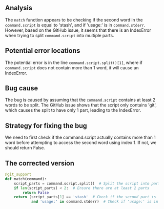 ## Analysis
The `match` function appears to be checking if the second word in the `command.script` is equal to 'stash', and if 'usage:' is in `command.stderr`. However, based on the GitHub issue, it seems that there is an IndexError when trying to split `command.script` into multiple parts.

## Potential error locations
The potential error is in the line `command.script.split()[1]`, where if `command.script` does not contain more than 1 word, it will cause an IndexError.

## Bug cause
The bug is caused by assuming that the `command.script` contains at least 2 words to be split. The GitHub issue shows that the script only contains 'git', which causes the split to have only 1 part, leading to the IndexError.

## Strategy for fixing the bug
We need to first check if the command.script actually contains more than 1 word before attempting to access the second word using index 1. If not, we should return False.

## The corrected version
```python
@git_support
def match(command):
    script_parts = command.script.split()  # Split the script into parts
    if len(script_parts) < 2:  # Ensure there are at least 2 parts
        return False
    return (script_parts[1] == 'stash'  # Check if the second part is 'stash'
            and 'usage:' in command.stderr)  # Check if 'usage:' is in command.stderr
```